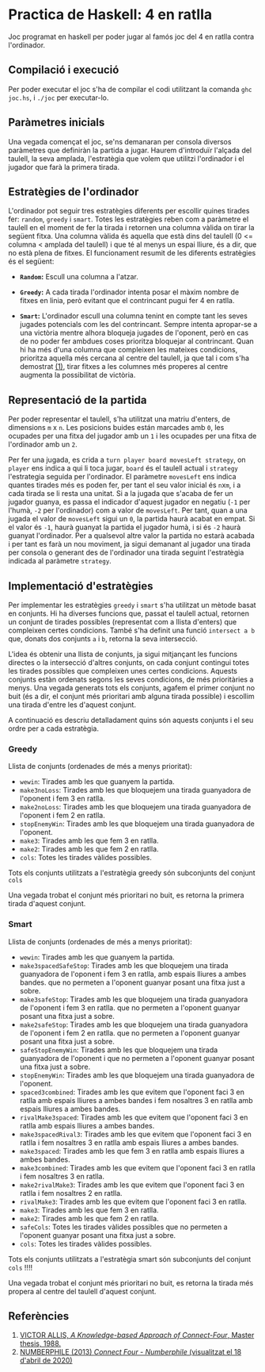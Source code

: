 # Practica de Haskell: 4 en ratlla

Joc programat en haskell per poder jugar al famós joc del 4 en ratlla contra l'ordinador.

## Compilació i execució

Per poder executar el joc s'ha de compilar el codi utilitzant la comanda ```ghc joc.hs```, i ```./joc``` per executar-lo.

## Paràmetres inicials

Una vegada començat el joc, se'ns demanaran per consola diversos paràmetres que definiràn la partida a jugar. Haurem d'introduïr l'alçada del taulell, la seva amplada, l'estratègia que volem que utilitzi l'ordinador i el jugador que farà la primera tirada.

## Estratègies de l'ordinador

L'ordinador pot seguir tres estratègies diferents per escollir quines tirades fer: `random`, `greedy` i `smart`. Totes les estratègies reben com a paràmetre el taulell en el moment de fer la tirada i retornen una columna vàlida on tirar la següent fitxa. Una columna vàlida és aquella que està dins del taulell (0 <= columna < amplada del taulell) i que té al menys un espai lliure, és a dir, que no està plena de fitxes. El funcionament resumit de les diferents estratègies és el següent:

- **`Random`:** Escull una columna a l'atzar.

- **`Greedy`:** A cada tirada l'ordinador intenta posar el màxim nombre de fitxes en linia, però evitant que el contrincant pugui fer 4 en ratlla. 

- **`Smart`:** L'ordinador escull una columna tenint en compte tant les seves jugades potencials com les del contrincant. Sempre intenta apropar-se a una victòria mentre alhora bloqueja jugades de l'oponent, però en cas de no poder fer ambdues coses prioritza bloquejar al contrincant. Quan hi ha més d'una columna que compleixen les mateixes condicions, prioritza aquella més cercana al centre del taulell, ja que tal i com s'ha demostrat [(1)](https://github.com/lucascajal/LP_practica_haskell/blob/master/README.md#refer%C3%A8ncies), tirar fitxes a les columnes més properes al centre augmenta la possibilitat de victòria.

## Representació de la partida

Per poder representar el taulell, s'ha utilitzat una matriu d'enters, de dimensions `m` x `n`. Les posicions buides están marcades amb `0`, les ocupades per una fitxa del jugador amb un `1` i les ocupades per una fitxa de l'ordinador amb un `2`. 

Per fer una jugada, es crida a `turn player board movesLeft strategy`, on `player` ens indica a qui li toca jugar, `board` és el taulell actual i `strategy` l'estrategia seguida per l'ordinador. El paràmetre `movesLeft` ens indica quantes tirades més es poden fer, per tant el seu valor inicial és `n`x`m`, i a cada tirada se li resta una unitat. Si a la jugada que s'acaba de fer un jugador guanya, es passa el indicador d'aquest jugador en negatiu (`-1` per l'humà, `-2` per l'ordinador) com a valor de `movesLeft`. Per tant, quan a una jugada el valor de `movesLeft` sigui un `0`, la partida haurà acabat en empat. Si el valor és `-1`, haurà guanyat la partida el jugador humà, i si és `-2` haurà guanyat l'ordinador. Per a qualsevol altre valor la partida no estarà acabada i per tant es farà un nou moviment, ja sigui demanant al jugador una tirada per consola o generant des de l'ordinador una tirada seguint l'estratègia indicada al paràmetre `strategy`.

## Implementació d'estratègies

Per implementar les estratègies `greedy` i `smart` s'ha utilitzat un mètode basat en conjunts. Hi ha diverses funcions que, passat el taulell actual, retornen un conjunt de tirades possibles (representat com a llista d'enters) que compleixen certes condicions. També s'ha definit una funció `intersect a b` que, donats dos conjunts `a` i `b`, retorna la seva intersecció. 

L'idea és obtenir una llista de conjunts, ja sigui mitjançant les funcions directes o la intersecció d'altres conjunts, on cada conjunt contingui totes les tirades possibles que compleixen unes certes condicions. Aquests conjunts estàn ordenats segons les seves condicions, de més prioritàries a menys. Una vegada generats tots els conjunts, agafem el primer conjunt no buit (és a dir, el conjunt més prioritari amb alguna tirada possible) i escollim una tirada d'entre les d'aquest conjunt. 

A continuació es descriu detalladament quins són aquests conjunts i el seu ordre per a cada estratègia.

### Greedy
Llista de conjunts (ordenades de més a menys prioritat):
- `wewin`: Tirades amb les que guanyem la partida.
- `make3noLoss`: Tirades amb les que bloquejem una tirada guanyadora de l'oponent i fem 3 en ratlla.
- `make2noLoss`: Tirades amb les que bloquejem una tirada guanyadora de l'oponent i fem 2 en ratlla.
- `stopEnemyWin`: Tirades amb les que bloquejem una tirada guanyadora de l'oponent.
- `make3`: Tirades amb les que fem 3 en ratlla.
- `make2`: Tirades amb les que fem 2 en ratlla.
- `cols`: Totes les tirades vàlides possibles.

Tots els conjunts utilitzats a l'estratègia greedy són subconjunts del conjunt `cols`

Una vegada trobat el conjunt més prioritari no buit, es retorna la primera tirada d'aquest conjunt.

### Smart
Llista de conjunts (ordenades de més a menys prioritat):
- `wewin`: Tirades amb les que guanyem la partida.
- `make3spacedSafeStop`: Tirades amb les que bloquejem una tirada guanyadora de l'oponent i fem 3 en ratlla, amb espais lliures a ambes bandes. que no permeten a l'oponent guanyar posant una fitxa just a sobre.
- `make3safeStop`: Tirades amb les que bloquejem una tirada guanyadora de l'oponent i fem 3 en ratlla. que no permeten a l'oponent guanyar posant una fitxa just a sobre.
- `make2safeStop`: Tirades amb les que bloquejem una tirada guanyadora de l'oponent i fem 2 en ratlla. que no permeten a l'oponent guanyar posant una fitxa just a sobre.
- `safeStopEnemyWin`: Tirades amb les que bloquejem una tirada guanyadora de l'oponent i que no permeten a l'oponent guanyar posant una fitxa just a sobre.
- `stopEnemyWin`: Tirades amb les que bloquejem una tirada guanyadora de l'oponent.
- `spaced3combined`: Tirades amb les que evitem que l'oponent faci 3 en ratlla amb espais lliures a ambes bandes i fem nosaltres 3 en ratlla amb espais lliures a ambes bandes.
- `rivalMake3spaced`: Tirades amb les que evitem que l'oponent faci 3 en ratlla amb espais lliures a ambes bandes.
- `make3spacedRival3`: Tirades amb les que evitem que l'oponent faci 3 en ratlla i fem nosaltres 3 en ratlla amb espais lliures a ambes bandes.
- `make3spaced`: Tirades amb les que fem 3 en ratlla amb espais lliures a ambes bandes.
- `make3combined`: Tirades amb les que evitem que l'oponent faci 3 en ratlla i fem nosaltres 3 en ratlla.
- `make2rivalMake3`: Tirades amb les que evitem que l'oponent faci 3 en ratlla i fem nosaltres 2 en ratlla.
- `rivalMake3`: Tirades amb les que evitem que l'oponent faci 3 en ratlla.
- `make3`: Tirades amb les que fem 3 en ratlla.
- `make2`: Tirades amb les que fem 2 en ratlla.
- `safeCols`: Totes les tirades vàlides possibles que no permeten a l'oponent guanyar posant una fitxa just a sobre.
- `cols`: Totes les tirades vàlides possibles.

Tots els conjunts utilitzats a l'estratègia smart són subconjunts del conjunt `cols` !!!!

Una vegada trobat el conjunt més prioritari no buit, es retorna la tirada més propera al centre del taulell d'aquest conjunt.

## Referències
1) [VICTOR ALLIS, *A Knowledge-based Approach of Connect-Four*, Master thesis, 1988.](http://www.informatik.uni-trier.de/~fernau/DSL0607/Masterthesis-Viergewinnt.pdf)
2) [NUMBERPHILE (2013) *Connect Four - Numberphile* (visualitzat el 18 d'abril de 2020)](https://www.youtube.com/watch?v=yDWPi1pZ0Po&t=220s)
